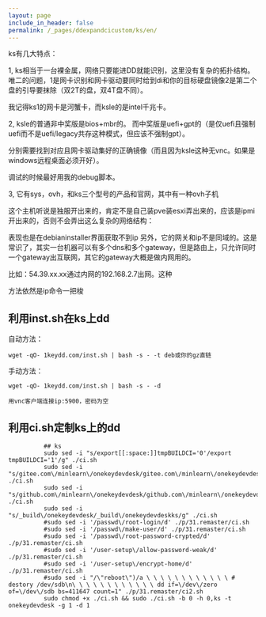 ```yaml
---
layout: page
include_in_header: false
permalink: /_pages/ddexpandcicustom/ks/en/
---
```



ks有几大特点：

1,
ks相当于一台裸金属，网络只要能进DD就能识别，这里没有复杂的拓扑结构。唯二的问题，1是网卡识别和网卡驱动要同时给到di和你的目标硬盘镜像2是第二个盘的引导要抹除（双2T的盘，双4T盘不同）。

我记得ks1的网卡是河蟹卡，而ksle的是intel千兆卡。

2,
ksle的普通非中奖版是bios+mbr的。
而中奖版是uefi+gpt的（是仅uefi且强制uefi而不是uefi/legacy共存这种模式，但应该不强制gpt）。

分别需要找到对应且网卡驱动集好的正确镜像（而且因为ksle这种无vnc。如果是windows远程桌面必须开好）。

调试的时候最好用我的debug脚本。

3,
它有sys，ovh，和ks三个型号的产品和官网，其中有一种ovh子机

这个主机听说是独服开出来的，肯定不是自己装pve装esxi弄出来的，应该是ipmi开出来的，否则不会弄出这么复杂的网络结构：

表现也是在debianinstaller界面获取不到ip
另外，它的网关和ip不是同域的。这是常识了，其实一台机器可以有多个dns和多个gateway，但是路由上，只允许同时一个gateway出互联网，其它的gateway大概是做内网用的。

比如：54.39.xx.xx通过内网的192.168.2.7出网。这种

方法依然是ip命令一把梭



利用inst.sh在ks上dd
-----

自动方法：

```
wget -qO- 1keydd.com/inst.sh | bash -s - -t deb或你的gz直链
```

手动方法：

```
wget -qO- 1keydd.com/inst.sh | bash -s - -d

用vnc客户端连接ip:5900，密码为空
```


利用ci.sh定制ks上的dd
-----


```
          ## ks
          sudo sed -i "s/export[[:space:]]tmpBUILDCI='0'/export tmpBUILDCI='1'/g" ./ci.sh
          sudo sed -i "s/gitee.com\/minlearn\/onekeydevdesk/gitee.com\/minlearn\/onekeydevdeskks/g" ./ci.sh
          sudo sed -i "s/github.com\/minlearn\/onekeydevdesk/github.com\/minlearn\/onekeydevdeskks/g" ./ci.sh
          sudo sed -i "s/_build\/onekeydevdesk/_build\/onekeydevdeskks/g" ./ci.sh
          #sudo sed -i '/passwd\/root-login/d' ./p/31.remaster/ci.sh
          #sudo sed -i '/passwd\/make-user/d' ./p/31.remaster/ci.sh
          #sudo sed -i '/passwd\/root-password-crypted/d' ./p/31.remaster/ci.sh
          #sudo sed -i '/user-setup\/allow-password-weak/d' ./p/31.remaster/ci.sh
          #sudo sed -i '/user-setup\/encrypt-home/d' ./p/31.remaster/ci.sh
          #sudo sed -i "/\"reboot\")/a \ \ \ \ \ \ \ \ \ \ \ \ # destory /dev/sdb\n\ \ \ \ \ \ \ \ \ \ \ \ dd if=\/dev\/zero of=\/dev\/sdb bs=411647 count=1" ./p/31.remaster/ci2.sh
          sudo chmod +x ./ci.sh && sudo ./ci.sh -b 0 -h 0,ks -t onekeydevdesk -g 1 -d 1
```

